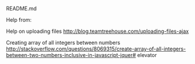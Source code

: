 README.md



Help from:



Help on uploading files
http://blog.teamtreehouse.com/uploading-files-ajax

Creating array of all integers between numbers
http://stackoverflow.com/questions/8069315/create-array-of-all-integers-between-two-numbers-inclusive-in-javascript-jquer# elevator
